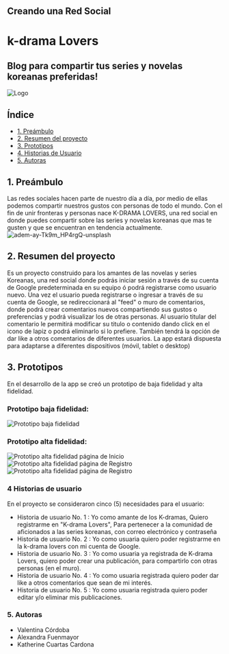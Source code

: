 ## Creando una Red Social
# k-drama Lovers
## Blog para compartir tus series y novelas koreanas preferidas!
![Logo](src/img/logoheart.png)
## Índice
* [1. Preámbulo](#1-preámbulo)
* [2. Resumen del proyecto](#2-resumen-del-proyecto)
* [3. Prototipos](#3-Prototipos)
* [4. Historias de Usuario](#4-Historias-de-Usuario)
* [5. Autoras](#5-Autoras)
## 1. Preámbulo
Las redes sociales hacen parte de nuestro día a día, por medio de ellas podemos compartir nuestros gustos con personas de todo el mundo.
Con el fin de unir fronteras y personas nace K-DRAMA LOVERS, una red social en donde puedes compartir sobre las series y novelas koreanas que mas te gusten y que se encuentran en tendencia actualmente.
![adem-ay-Tk9m_HP4rgQ-unsplash](src/img/LOGO.png)
## 2. Resumen del proyecto
Es un proyecto construido para los amantes de las novelas y series Koreanas, una red social donde podrás iniciar sesión a través de su cuenta de Google predeterminada en su equipo ó podrá registrarse como usuario nuevo.
Una vez el usuario pueda registrarse o ingresar a través de su cuenta de Google, se redireccionará al "feed" o muro de comentarios, donde podrá crear comentarios nuevos compartiendo sus gustos o preferencias y podrá visualizar los de otras personas.
Al usuario titular del comentario le permitirá modificar su titulo o contenido dando click en el icono de lapiz o podrá eliminarlo si lo prefiere.
También tendrá la opción de dar like a otros comentarios de diferentes usuarios.
La app estará dispuesta para adaptarse a diferentes dispositivos (móvil, tablet o desktop)
## 3. Prototipos
En el desarrollo de la app se creó un prototipo de baja fidelidad y alta fidelidad.
### Prototipo baja fidelidad:
![Prototipo baja fidelidad](src/img/prototipo_baja_fidelidad.jpg)
### Prototipo alta fidelidad:
![Prototipo alta fidelidad página de Inicio](src/img/Home.jpg)
![Prototipo alta fidelidad página de Registro](src/img/Register.jpg)
![Prototipo alta fidelidad página de Registro](src/img/Feed.jpg)
### 4 Historias de usuario
En el proyecto se consideraron cinco (5) necesidades para el usuario:
* Historia de usuario No. 1 : Yo como amante de los K-dramas, Quiero registrarme en "K-drama Lovers", Para pertenecer a la comunidad de aficionados a las series koreanas, con correo electrónico y contraseña
* Historia de usuario No. 2 : Yo como usuaria quiero poder registrarme en la k-drama lovers con mi cuenta de Google.
* Historia de usuario No. 3 : Yo como usuaria ya registrada de K-drama Lovers, quiero poder crear una publicación, para  compartirlo con otras personas (en el muro).
* Historia de usuario No. 4 : Yo como usuaria registrada quiero poder dar like a otros comentarios que sean de mi interés.
* Historia de usuario No. 5 : Yo como usuaria registrada quiero poder editar y/o eliminar mis publicaciones.
### 5.  Autoras
* Valentina Córdoba
* Alexandra Fuenmayor
* Katherine Cuartas Cardona